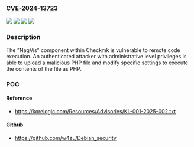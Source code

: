 ### [CVE-2024-13723](https://cve.mitre.org/cgi-bin/cvename.cgi?name=CVE-2024-13723)
![](https://img.shields.io/static/v1?label=Product&message=NagVis&color=blue)
![](https://img.shields.io/static/v1?label=Version&message=Checkmk%202.3.0p2%20&color=brightgreen)
![](https://img.shields.io/static/v1?label=Version&message=NagVis%201.9.40%20&color=brightgreen)
![](https://img.shields.io/static/v1?label=Vulnerability&message=CWE-434%20Unrestricted%20Upload%20of%20File%20with%20Dangerous%20Type&color=brightgreen)

### Description

The "NagVis" component within Checkmk is vulnerable to remote code execution. An authenticated attacker with administrative level privileges is able to upload a malicious PHP file and modify specific settings to execute the contents of the file as PHP.

### POC

#### Reference
- https://korelogic.com/Resources/Advisories/KL-001-2025-002.txt

#### Github
- https://github.com/w4zu/Debian_security

